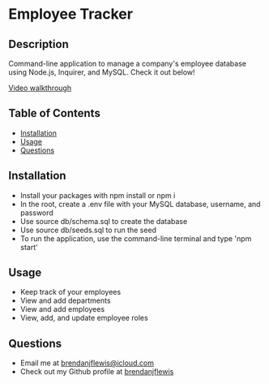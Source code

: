 # Employee Tracker

## Description
Command-line application to manage a company's employee database using Node.js, Inquirer, and MySQL. Check it out below!

[Video walkthrough](https://watch.screencastify.com/v/dnfnyQbOZvnLlOL3yqAl)

## Table of Contents
* [Installation](#installation)
* [Usage](#usage)
* [Questions](#questions)

<a name="installation"></a>
## Installation

* Install your packages with npm install or npm i
* In the root, create a .env file with your MySQL database, username, and password
* Use source db/schema.sql to create the database
* Use source db/seeds.sql to run the seed
* To run the application, use the command-line terminal and type 'npm start'

<a name="usage"></a>
## Usage

* Keep track of your employees
* View and add departments
* View and add employees
* View, add, and update employee roles

<a name="questions"></a>
## Questions
* Email me at <a href= "mailto: brendanjflewis@icloud.com">brendanjflewis@icloud.com</a>
* Check out my Github profile at <a href= "https://www.github.com/brendanjflewis">brendanjflewis</a>